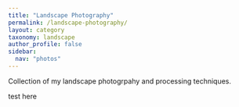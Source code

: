 ```yaml
---
title: "Landscape Photography"
permalink: /landscape-photography/
layout: category
taxonomy: landscape
author_profile: false
sidebar:
  nav: "photos"
---
```


Collection of my landscape photogrpahy and processing techniques.

test here
